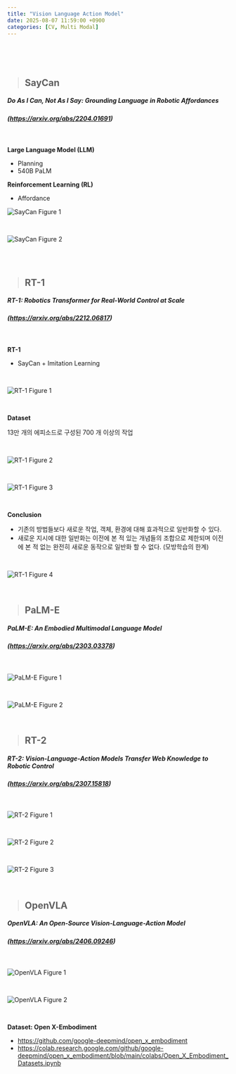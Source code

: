 ```yaml
---
title: "Vision Language Action Model"
date: 2025-08-07 11:59:00 +0900
categories: [CV, Multi Modal]
---
```


&nbsp;

<br>

> ## **SayCan**
##### Do As I Can, Not As I Say: Grounding Language in Robotic Affordances
##### (<https://arxiv.org/abs/2204.01691>)

<br>

**Large Language Model (LLM)**
* Planning
* 540B PaLM

**Reinforcement Learning (RL)**
* Affordance



![SayCan Figure 1](/assets/img/2025-08-07/saycan-1.png)

<br>


![SayCan Figure 2](/assets/img/2025-08-07/saycan-2.png)

<br>



<br>

> ## **RT-1**
##### RT-1: Robotics Transformer for Real-World Control at Scale
##### (<https://arxiv.org/abs/2212.06817>)

<br>

**RT-1**
* SayCan + Imitation Learning

<br>

![RT-1 Figure 1](/assets/img/2025-08-07/rt1-1.png)

<br>

**Dataset**

13만 개의 에피소드로 구성된 700 개 이상의 작업

<br>

![RT-1 Figure 2](/assets/img/2025-08-07/rt1-2.png)

<br>

![RT-1 Figure 3](/assets/img/2025-08-07/rt1-3.png)

<br>


**Conclusion**
* 기존의 방법들보다 새로운 작업, 객체, 환경에 대해 효과적으로 일반화할 수 있다.
* 새로운 지시에 대한 일반화는 이전에 본 적 있는 개념들의 조합으로 제한되며 이전에 본 적 없는 완전히 새로운 동작으로 일반화 할 수 없다. (모방학습의 한계)

<br>

![RT-1 Figure 4](/assets/img/2025-08-07/rt1-4.png)

<br>

> ## **PaLM-E**
##### PaLM-E: An Embodied Multimodal Language Model
##### (<https://arxiv.org/abs/2303.03378>)

<br>

![PaLM-E Figure 1](/assets/img/2025-08-07/palme-1.png)

<br>

![PaLM-E Figure 2](/assets/img/2025-08-07/palme-2.png)

<br>

> ## **RT-2**
##### RT-2: Vision-Language-Action Models Transfer Web Knowledge to Robotic Control
##### (<https://arxiv.org/abs/2307.15818>)

<br>

![RT-2 Figure 1](/assets/img/2025-08-07/rt2-1.png)

<br>

![RT-2 Figure 2](/assets/img/2025-08-07/rt2-2.png)

<br>

![RT-2 Figure 3](/assets/img/2025-08-07/rt2-3.png)

<br>

> ## **OpenVLA**
##### OpenVLA: An Open-Source Vision-Language-Action Model
##### (<https://arxiv.org/abs/2406.09246>)

<br>

![OpenVLA Figure 1](/assets/img/2025-08-07/openvla-1.png)

<br>

![OpenVLA Figure 2](/assets/img/2025-08-07/openvla-2.png)

<br>

**Dataset: Open X-Embodiment**
* <https://github.com/google-deepmind/open_x_embodiment>
* <https://colab.research.google.com/github/google-deepmind/open_x_embodiment/blob/main/colabs/Open_X_Embodiment_Datasets.ipynb>